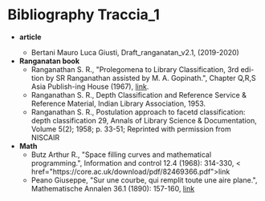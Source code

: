 # Bibliography Traccia_1

<ul>
  <li><b>article</b></li>
    <ul>
      <li>Bertani Mauro Luca Giusti, Draft_ranganatan_v2.1, (2019-2020)</li>
    </ul>
  <li><b>Ranganatan book</b>
    <ul>
      <li>Ranganathan S. R., "Prolegomena to Library Classification, 3rd edi-tion by SR Ranganathan assisted by M. A. Gopinath.", Chapter Q,R,S Asia Publish-ing House (1967), <a href="https://repository.arizona.edu/handle/10150/106370">link</a>.</li>
      <li>Ranganathan S. R., Depth Classification and Reference Service & Reference Material, Indian Library Association, 1953.</li>
      <li>Ranganathan S. R., Postulation approach to facetd classification: depth classification 29, Annals of Library Science & Documentation, Volume
5(2); 1958; p. 33-51; Reprinted with permission from NISCAIR</li>
    </ul>
  </li>
  <li><b>Math</b>
    <ul>
      <li>Butz Arthur R., "Space filling curves and mathematical programming.", Information and control 12.4 (1968): 314-330, < href="https://core.ac.uk/download/pdf/82469366.pdf">link</a></li>
      <li>Peano Giuseppe, "Sur une courbe, qui remplit toute une aire plane.", Mathematische Annalen 36.1 (1890): 157-160, <a href="https://ia600708.us.archive.org/view_archive.php?archive=/22/items/crossref-pre-1909-scholarly-works/10.1007%252F978-1-349-10358-4.zip&file=10.1007%252Fbf01199438.pdf">link</a></li>
    </ul>
  </li>
</ul>
<!--
<li><b>Conceptual maps</b>
    <ul>
      <li>Bertani Mauro, mappa concettuale,formato png, (2020)</li>
      <li>Bertani Mauro, structure, formato png (2021)</li>
    </ul>
  </li>
-->
